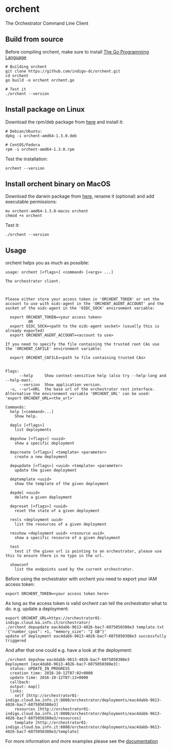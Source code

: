 # orchent

The Orchestrator Command Line Client

## Build from source

Before compiling orchent, make sure to install [The Go Programming Language](https://golang.org)

```
# Building orchent
git clone https://github.com/indigo-dc/orchent.git
cd orchent
go build -o orchent orchent.go

# Test it
./orchent --version
```

## Install package on Linux

Download the rpm/deb package from [here](https://repo.cloud.cnaf.infn.it/#browse/browse:orchent) and install it:

````
# Debian/Ubuntu:
dpkg -i orchent-amd64-1.3.0.deb

# CentOS/Fedora
rpm -i orchent-amd64-1.3.0.rpm
````
Test the installation:

````
orchent --version
````

## Install orchent binary on MacOS

Download the darwin package from [here](https://repo.cloud.cnaf.infn.it/#browse/browse:orchent), rename it (optional) and add executable permissions:

````
mv orchent-amd64-1.3.0-macos orchent
chmod +x orchent
````
Test it:

````
./orchent --version
````

## Usage
orchent helps you as much as possible:
```
usage: orchent [<flags>] <command> [<args> ...]

The orchestrator client.



Please either store your access token in 'ORCHENT_TOKEN' or set the account to use with oidc-agent in the 'ORCHENT_AGENT_ACCOUNT' and the socket of the oidc-agent in the 'OIDC_SOCK' environment variable:

  export ORCHENT_TOKEN=<your access token>
          OR
  export OIDC_SOCK=<path to the oidc-agent socket> (usually this is already exported)
  export ORCHENT_AGENT_ACCOUNT=<account to use>

If you need to specify the file containing the trusted root CAs use the 'ORCHENT_CAFILE' environment variable:

  export ORCHENT_CAFILE=<path to file containing trusted CAs>


Flags:
      --help     Show context-sensitive help (also try --help-long and --help-man).
      --version  Show application version.
  -u, --url=URL  the base url of the orchestrator rest interface. Alternative the environment variable 'ORCHENT_URL' can be used: 'export ORCHENT_URL=<the_url>'

Commands:
  help [<command>...]
    Show help.

  depls [<flags>]
    list deployments

  depshow [<flags>] <uuid>
    show a specific deployment

  depcreate [<flags>] <template> <parameter>
    create a new deployment

  depupdate [<flags>] <uuid> <template> <parameter>
    update the given deployment

  deptemplate <uuid>
    show the template of the given deployment

  depdel <uuid>
    delete a given deployment

  depreset [<flags>] <uuid>
    reset the state of a given deployment

  resls <deployment uuid>
    list the resources of a given deployment

  resshow <deployment uuid> <resource uuid>
    show a specific resource of a given deployment

  test
    test if the given url is pointing to an orchestrator, please use this to ensure there is no typo in the url.

  showconf
    list the endpoints used by the current orchestrator.
```

Before using the orchestrator with orchent you need to export your IAM access token:
```
export ORCHENT_TOKEN=<your access token here>
```

As long as the access token is valid orchent can tell the orchestrator what to do.
e.g. update a deployment:
```
export ORCHENT_URL=https://orchestrator01-indigo.cloud.ba.infn.it/orchestrator/
./orchent depupdate eac4dabb-9613-4026-bac7-6075050308e3 template.txt '{"number_cpus": +1, "memory_size": "2 GB"}'
update of deployment eac4dabb-9613-4026-bac7-6075050308e3 successfully triggered
```
And after that one could e.g. have a look at the deployment:
```
./orchent depshow eac4dabb-9613-4026-bac7-6075050308e3
Deployment [eac4dabb-9613-4026-bac7-6075050308e3]:
  status: UPDATE_IN_PROGRESS
  creation time: 2016-10-12T07:02+0000
  update time: 2016-10-12T07:13+0000
  callback:
  output: map[]
  links:
    self [http://orchestrator01-indigo.cloud.ba.infn.it:8080/orchestrator/deployments/eac4dabb-9613-4026-bac7-6075050308e3]
    resources [http://orchestrator01-indigo.cloud.ba.infn.it:8080/orchestrator/deployments/eac4dabb-9613-4026-bac7-6075050308e3/resources]
    template [http://orchestrator01-indigo.cloud.ba.infn.it:8080/orchestrator/deployments/eac4dabb-9613-4026-bac7-6075050308e3/template]
```
For more information and more examples please see the [documentation](https://indigo-dc.gitbooks.io/orchent/)


